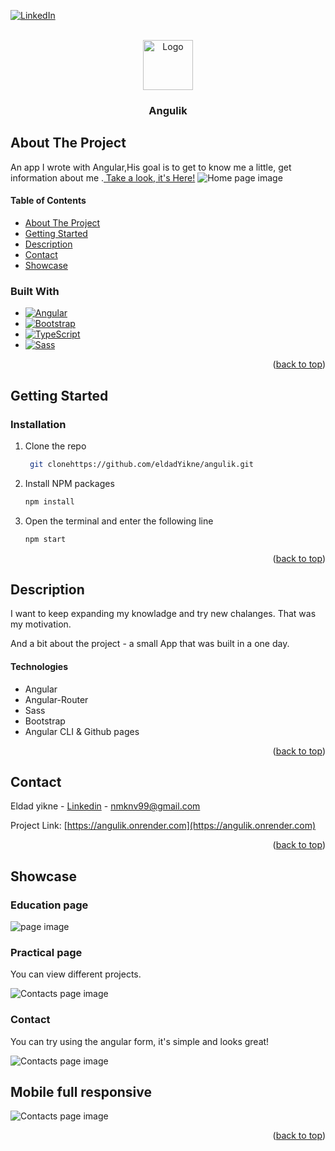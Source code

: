 <!-- Improved compatibility of back to top link: See: https://github.com/othneildrew/Best-README-Template/pull/73 -->

<a name="readme-top"></a>

<!--
*** Thanks for checking out the Best-README-Template. If you have a suggestion
*** that would make this better, please fork the repo and create a pull request
*** or simply open an issue with the tag "enhancement".
*** Don't forget to give the project a star!
*** Thanks again! Now go create something AMAZING! :D
-->

<!-- PROJECT SHIELDS -->
<!--
*** I'm using markdown "reference style" links for readability.
*** Reference links are enclosed in brackets [ ] instead of parentheses ( ).
*** See the bottom of this document for the declaration of the reference variables
*** for contributors-url, forks-url, etc. This is an optional, concise syntax you may use.
*** https://www.markdownguide.org/basic-syntax/#reference-style-links
-->

[![LinkedIn][linkedin-shield]][linkedin-url]

<!-- PROJECT LOGO -->
<br />
<div align="center">
    <img src="src/assets/images/infinity.svg" alt="Logo" width="80" height="80">
  <h3 align="center">Angulik </h3>

</div>

<!-- ABOUT THE PROJECT -->

## About The Project

An app I wrote with Angular,His goal is to get to know me a little, get information about me .[ Take a look, it's Here!](https://angulik.onrender.com)
![Home page image](src/assets/images/angulik-home.png "Homepage")
</a>

#### Table of Contents

  <ul>
    <li>
      <a href="#about-the-project">About The Project</a>
    </li>
    <li>
      <a href="#getting-started">Getting Started</a>
    </li>
    <li><a href="#description">Description</a></li>
    <li><a href="#contact">Contact</a></li>
    <li><a href="#showcase">Showcase</a></li>
  </ul>

### Built With

- [![Angular][Angular.io]][Angular-url]
- [![Bootstrap][Bootstrap.com]][Bootstrap-url]
- [![TypeScript][TypeScript.com]][TypeScript-url]
- [![Sass][Sass.com]][Sass-url]

<p align="right">(<a href="#readme-top">back to top</a>)</p>

<!-- GETTING STARTED -->

## Getting Started

### Installation

1. Clone the repo

   ```sh
    git clonehttps://github.com/eldadYikne/angulik.git

   ```

2. Install NPM packages
   ```sh
   npm install
   ```
3. Open the terminal and enter the following line

   ```js
   npm start
   ```

<p align="right">(<a href="#readme-top">back to top</a>)</p>

<!-- USAGE EXAMPLES -->

## Description

I want to keep expanding my knowladge and try new chalanges. That was my motivation.

And a bit about the project - a small App that was built in a one day.

#### Technologies

- Angular
- Angular-Router
- Sass
- Bootstrap
- Angular CLI & Github pages
<p align="right">(<a href="#readme-top">back to top</a>)</p>

<!-- CONTACT -->

## Contact

Eldad yikne - [Linkedin](https://www.linkedin.com/404/) - nmknv99@gmail.com

Project Link: [https://angulik.onrender.com](https://angulik.onrender.com)

<p align="right">(<a href="#readme-top">back to top</a>)</p>

<!-- ACKNOWLEDGMENTS -->

## Showcase

### Education page

![ page image](src/assets/images/angulik-education.png "Education page")

### Practical page

You can view different projects.

![Contacts page image](src/assets/images/angulik-PRACTICAL.png "PRACTICAL page")

### Contact

You can try using the angular form, it's simple and looks great!

![Contacts page image](src/assets/images/angulik-CONTACT.png "Contacts page")

## Mobile full responsive

![Contacts page image](src/assets/images/angulik-mobile.png "Contacts page")

<p align="right">(<a href="#readme-top">back to top</a>)</p>

<!-- MARKDOWN LINKS & IMAGES -->
<!-- https://www.markdownguide.org/basic-syntax/#reference-style-links -->

[contributors-shield]: https://img.shields.io/github/contributors/othneildrew/Best-README-Template.svg?style=for-the-badge
[contributors-url]: https://github.com/othneildrew/Best-README-Template/graphs/contributors
[forks-shield]: https://img.shields.io/github/forks/othneildrew/Best-README-Template.svg?style=for-the-badge
[forks-url]: https://github.com/othneildrew/Best-README-Template/network/members
[stars-shield]: https://img.shields.io/github/stars/othneildrew/Best-README-Template.svg?style=for-the-badge
[stars-url]: https://github.com/othneildrew/Best-README-Template/stargazers
[issues-shield]: https://img.shields.io/github/issues/othneildrew/Best-README-Template.svg?style=for-the-badge
[issues-url]: https://github.com/othneildrew/Best-README-Template/issues
[license-shield]: https://img.shields.io/github/license/othneildrew/Best-README-Template.svg?style=for-the-badge
[license-url]: https://github.com/othneildrew/Best-README-Template/blob/master/LICENSE.txt
[linkedin-shield]: https://img.shields.io/badge/-LinkedIn-black.svg?style=for-the-badge&logo=linkedin&colorB=555
[linkedin-url]: https://www.linkedin.com/in/eldad-yikne-639407247/
[product-screenshot]: images/screenshot.png
[Next.js]: https://img.shields.io/badge/next.js-000000?style=for-the-badge&logo=nextdotjs&logoColor=white
[Next-url]: https://nextjs.org/
[React.js]: https://img.shields.io/badge/React-20232A?style=for-the-badge&logo=react&logoColor=61DAFB
[React-url]: https://reactjs.org/
[Angular.js]: https://img.shields.io/badge/Angular.js-35495E?style=for-the-badge&logo=Angulardotjs&logoColor=4FC08D
[Angular-url]: https://Angularjs.org/
[Angular.io]: https://img.shields.io/badge/Angular-DD0031?style=for-the-badge&logo=angular&logoColor=white
[Angular-url]: https://angular.io/
[Svelte.dev]: https://img.shields.io/badge/Svelte-4A4A55?style=for-the-badge&logo=svelte&logoColor=FF3E00
[Svelte-url]: https://svelte.dev/
[Laravel.com]: https://img.shields.io/badge/Laravel-FF2D20?style=for-the-badge&logo=laravel&logoColor=white
[Laravel-url]: https://laravel.com
[Bootstrap.com]: https://img.shields.io/badge/Bootstrap-563D7C?style=for-the-badge&logo=bootstrap&logoColor=white
[Bootstrap-url]: https://getbootstrap.com
[TypeScript.com]: https://img.shields.io/badge/TypeScript-0202d1?style=for-the-badge&logo=TypeScript&logoColor=white
[TypeScript-url]: https://www.typescriptlang.org/
[Sass.com]: https://img.shields.io/badge/Sass-red?style=for-the-badge&logo=Sass&logoColor=white
[Sass-url]: https://sass-lang.com/
[JQuery.com]: https://img.shields.io/badge/jQuery-0769AD?style=for-the-badge&logo=jquery&logoColor=white
[JQuery-url]: https://jquery.com
